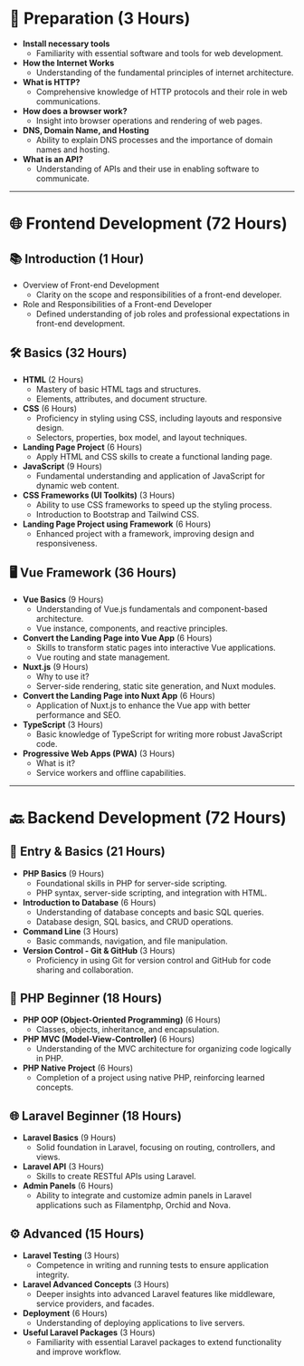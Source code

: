 # 🎯 Preparation (3 Hours)
- **Install necessary tools**
  - Familiarity with essential software and tools for web development.
- **How the Internet Works**
  - Understanding of the fundamental principles of internet architecture.
- **What is HTTP?**
  - Comprehensive knowledge of HTTP protocols and their role in web communications.
- **How does a browser work?**
  - Insight into browser operations and rendering of web pages.
- **DNS, Domain Name, and Hosting**
  - Ability to explain DNS processes and the importance of domain names and hosting.
- **What is an API?**
  - Understanding of APIs and their use in enabling software to communicate.

---

# 🌐 Frontend Development (72 Hours)

## 📚 Introduction (1 Hour)
- Overview of Front-end Development
  - Clarity on the scope and responsibilities of a front-end developer.
- Role and Responsibilities of a Front-end Developer
  - Defined understanding of job roles and professional expectations in front-end development.

## 🛠 Basics (32 Hours)
- **HTML** (2 Hours)
  - Mastery of basic HTML tags and structures.
  - Elements, attributes, and document structure.
- **CSS** (6 Hours)
  - Proficiency in styling using CSS, including layouts and responsive design.
  - Selectors, properties, box model, and layout techniques.
- **Landing Page Project** (6 Hours)
  - Apply HTML and CSS skills to create a functional landing page.
- **JavaScript** (9 Hours)
  - Fundamental understanding and application of JavaScript for dynamic web content.
- **CSS Frameworks (UI Toolkits)** (3 Hours)
  - Ability to use CSS frameworks to speed up the styling process.
  - Introduction to Bootstrap and Tailwind CSS.
- **Landing Page Project using Framework** (6 Hours)
  - Enhanced project with a framework, improving design and responsiveness.

## 🖥 Vue Framework (36 Hours)
- **Vue Basics** (9 Hours)
  - Understanding of Vue.js fundamentals and component-based architecture.
  - Vue instance, components, and reactive principles.
- **Convert the Landing Page into Vue App** (6 Hours)
  - Skills to transform static pages into interactive Vue applications.
  - Vue routing and state management.
- **Nuxt.js** (9 Hours)
  - Why to use it?
  - Server-side rendering, static site generation, and Nuxt modules.
- **Convert the Landing Page into Nuxt App** (6 Hours)
  - Application of Nuxt.js to enhance the Vue app with better performance and SEO.
- **TypeScript** (3 Hours)
  - Basic knowledge of TypeScript for writing more robust JavaScript code.
- **Progressive Web Apps (PWA)** (3 Hours)
  - What is it?
  - Service workers and offline capabilities.

---

# 🔙 Backend Development (72 Hours)

## 🚀 Entry & Basics (21 Hours)
- **PHP Basics** (9 Hours)
  - Foundational skills in PHP for server-side scripting.
  - PHP syntax, server-side scripting, and integration with HTML.
- **Introduction to Database** (6 Hours)
  - Understanding of database concepts and basic SQL queries.
  - Database design, SQL basics, and CRUD operations.
- **Command Line** (3 Hours)
  - Basic commands, navigation, and file manipulation.
- **Version Control - Git & GitHub** (3 Hours)
  - Proficiency in using Git for version control and GitHub for code sharing and collaboration.

## 📝 PHP Beginner (18 Hours)
- **PHP OOP (Object-Oriented Programming)** (6 Hours)
  - Classes, objects, inheritance, and encapsulation.
- **PHP MVC (Model-View-Controller)** (6 Hours)
  - Understanding of the MVC architecture for organizing code logically in PHP.
- **PHP Native Project** (6 Hours)
  - Completion of a project using native PHP, reinforcing learned concepts.

## 🌐 Laravel Beginner (18 Hours)
- **Laravel Basics** (9 Hours)
  - Solid foundation in Laravel, focusing on routing, controllers, and views.
- **Laravel API** (3 Hours)
  - Skills to create RESTful APIs using Laravel.
- **Admin Panels** (6 Hours)
  - Ability to integrate and customize admin panels in Laravel applications such as Filamentphp, Orchid and Nova.

## ⚙️ Advanced (15 Hours)
- **Laravel Testing** (3 Hours)
  - Competence in writing and running tests to ensure application integrity.
- **Laravel Advanced Concepts** (3 Hours)
  - Deeper insights into advanced Laravel features like middleware, service providers, and facades.
- **Deployment** (6 Hours)
  - Understanding of deploying applications to live servers.
- **Useful Laravel Packages** (3 Hours)
  - Familiarity with essential Laravel packages to extend functionality and improve workflow.
